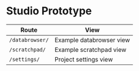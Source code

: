 # Studio Prototype

Route | View
--- | ---
`/databrowser/` | Example databrowser view
`/scratchpad/` | Example scratchpad view
`/settings/` | Project settings view